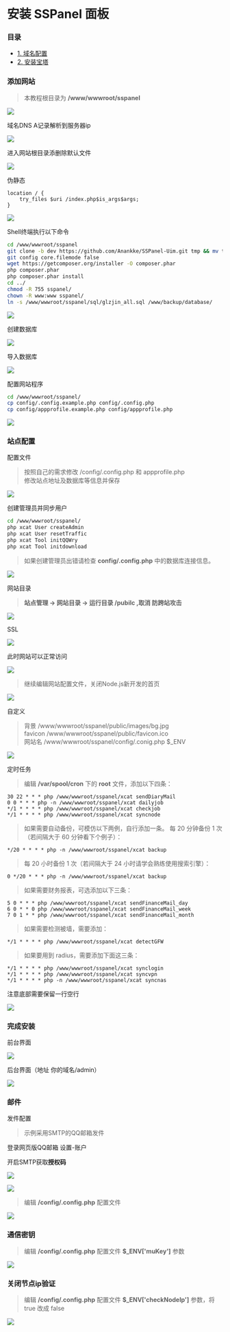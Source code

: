 # 安装 SSPanel 面板

### 目录

* [1. 域名配置](getting-started/yu-ming-pei-zhi.md)
* [2. 安装宝塔](getting-started/an-zhuang-bao-ta.md)

### 添加网站

> 本教程根目录为 **/www/wwwroot/sspanel**

![](../.gitbook/assets/2020-05-18-10-30-43.png)

域名DNS A记录解析到服务器ip

![](../.gitbook/assets/2020-05-17-20-29-09.png)

进入网站根目录添删除默认文件

![](../.gitbook/assets/2020-05-18-10-31-06.png)

伪静态

```text
location / {
    try_files $uri /index.php$is_args$args;
}
```

![](../.gitbook/assets/2020-05-18-10-31-25.png)

Shell终端执行以下命令

```bash
cd /www/wwwroot/sspanel
git clone -b dev https://github.com/Anankke/SSPanel-Uim.git tmp && mv tmp/.git . && rm -rf tmp && git reset --hard
git config core.filemode false
wget https://getcomposer.org/installer -O composer.phar
php composer.phar
php composer.phar install
cd ../
chmod -R 755 sspanel/
chown -R www:www sspanel/
ln -s /www/wwwroot/sspanel/sql/glzjin_all.sql /www/backup/database/
```

![](../.gitbook/assets/2020-05-18-10-37-51.png)

创建数据库

![](../.gitbook/assets/2020-05-18-10-33-56.png)

导入数据库

![](../.gitbook/assets/2020-05-18-10-38-51.png)

配置网站程序

```bash
cd /www/wwwroot/sspanel/
cp config/.config.example.php config/.config.php
cp config/appprofile.example.php config/appprofile.php
```

![](../.gitbook/assets/2020-05-18-10-39-16.png)

### 站点配置

配置文件

> 按照自己的需求修改 /config/.config.php 和 appprofile.php  
修改站点地址及数据库等信息并保存

![](../.gitbook/assets/2020-05-18-10-46-49.png)

创建管理员并同步用户

```bash
cd /www/wwwroot/sspanel/
php xcat User createAdmin
php xcat User resetTraffic
php xcat Tool initQQWry
php xcat Tool initdownload
```

> 如果创建管理员出错请检查 **config/.config.php** 中的数据库连接信息。

![](../.gitbook/assets/2020-05-18-10-56-33.png)

网站目录

> **站点管理 -> 网站目录 -> 运行目录 /pubilc ,取消 防跨站攻击**

![](../.gitbook/assets/2020-05-18-10-58-17.png)


SSL

![](../.gitbook/assets/2020-05-17-20-36-19.png)

此时网站可以正常访问

![](../.gitbook/assets/2020-05-18-10-58-51.png)

> 继续编辑网站配置文件，关闭Node.js新开发的首页

![](../.gitbook/assets/2020-05-18-11-07-47.png)

自定义

> 背景 /www/wwwroot/sspanel/public/images/bg.jpg  
> favicon /www/wwwroot/sspanel/public/favicon.ico  
> 网站名 /www/wwwroot/sspanel/config/.conig.php $\_ENV

![](../.gitbook/assets/2020-05-18-11-14-26.png)

定时任务

> 编辑 **/var/spool/cron** 下的 **root** 文件，添加以下四条：

```text
30 22 * * * php /www/wwwroot/sspanel/xcat sendDiaryMail
0 0 * * * php -n /www/wwwroot/sspanel/xcat dailyjob
*/1 * * * * php /www/wwwroot/sspanel/xcat checkjob
*/1 * * * * php /www/wwwroot/sspanel/xcat syncnode
```

> 如果需要自动备份，可模仿以下两例，自行添加一条。
> 每 20 分钟备份 1 次（若间隔大于 60 分钟看下个例子）：

```text
*/20 * * * * php -n /www/wwwroot/sspanel/xcat backup
```

> 每 20 小时备份 1 次（若间隔大于 24 小时请学会熟练使用搜索引擎）：

```text
0 */20 * * * php -n /www/wwwroot/sspanel/xcat backup
```

> 如果需要财务报表，可选添加以下三条：

```text
5 0 * * * php /www/wwwroot/sspanel/xcat sendFinanceMail_day
6 0 * * 0 php /www/wwwroot/sspanel/xcat sendFinanceMail_week
7 0 1 * * php /www/wwwroot/sspanel/xcat sendFinanceMail_month
```

> 如果需要检测被墙，需要添加：

```text
*/1 * * * * php /www/wwwroot/sspanel/xcat detectGFW
```

> 如果要用到 radius，需要添加下面这三条：

```text
*/1 * * * * php /www/wwwroot/sspanel/xcat synclogin
*/1 * * * * php /www/wwwroot/sspanel/xcat syncvpn
*/1 * * * * php -n /www/wwwroot/sspanel/xcat syncnas
```

注意底部需要保留一行空行

![](../.gitbook/assets/2020-05-18-11-17-30.png)

### 完成安装

前台界面

![](../.gitbook/assets/2020-05-18-11-21-17.png)

后台界面（地址 你的域名/admin）

![](../.gitbook/assets/2020-05-18-11-21-29.png)

### 邮件

发件配置

> 示例采用SMTP的QQ邮箱发件

登录网页版QQ邮箱 设置-账户

开启SMTP获取**授权码**

![](../.gitbook/assets/2020-05-18-07-34-13.png)

![](../.gitbook/assets/2020-05-18-07-35-28.png)

> 编辑 **/config/.config.php** 配置文件

![](../.gitbook/assets/2020-05-18-11-25-50.png)

### 通信密钥

> 编辑 **/config/.config.php** 配置文件 **$_ENV['muKey']** 参数

![](../.gitbook/assets/2020-05-18-11-29-22.png)

### 关闭节点ip验证

> 编辑 **/config/.config.php** 配置文件 **$_ENV['checkNodeIp']** 参数，将 true 改成 false

![](../.gitbook/assets/2020-05-18-11-40-49.png)
